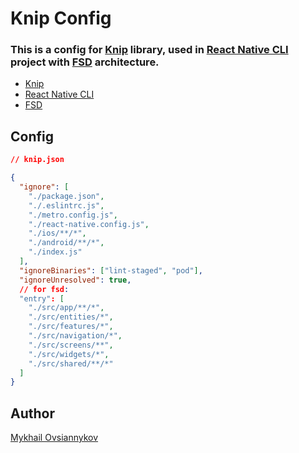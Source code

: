 # Knip Config

### This is a config for [Knip](https://knip.dev/) library, used in [React Native CLI](https://reactnative.dev/) project with [FSD](https://feature-sliced.design/docs) architecture.

- [Knip](https://feature-sliced.design/docs)
- [React Native CLI](https://reactnative.dev/docs/getting-started-without-a-framework)
- [FSD](https://feature-sliced.design/docs)

## Config

```json
// knip.json

{
  "ignore": [
    "./package.json",
    "./.eslintrc.js",
    "./metro.config.js",
    "./react-native.config.js",
    "./ios/**/*",
    "./android/**/*",
    "./index.js"
  ],
  "ignoreBinaries": ["lint-staged", "pod"],
  "ignoreUnresolved": true,
  // for fsd:
  "entry": [
    "./src/app/**/*",
    "./src/entities/*",
    "./src/features/*",
    "./src/navigation/*",
    "./src/screens/**",
    "./src/widgets/*",
    "./src/shared/**/*"
  ]
}

```


## Author

[Mykhail Ovsiannykov](https://www.linkedin.com/in/mikie-mac/)
